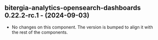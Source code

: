   ## bitergia-analytics-opensearch-dashboards 0.22.2-rc.1 - (2024-09-03)
  
  * No changes on this component. The version is bumped to align it
    with the rest of the components.
